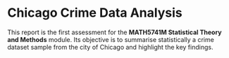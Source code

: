 # Chicago Crime Data Analysis
This report is the first assessment for the **MATH5741M Statistical Theory and Methods** module. Its objective is to summarise statistically a crime dataset sample from the city of Chicago and highlight the key findings.


